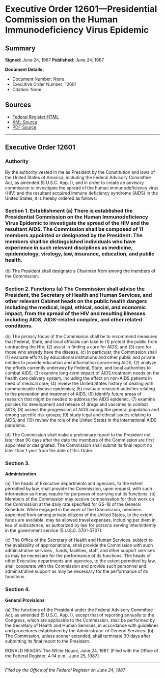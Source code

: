 # Executive Order 12601—Presidential Commission on the Human Immunodeficiency Virus Epidemic

## Summary

**Signed:** June 24, 1987
**Published:** June 24, 1987

**Document Details:**
- Document Number: None
- Executive Order Number: 12601
- Citation: None

## Sources
- [Federal Register HTML](https://www.presidency.ucsb.edu/documents/executive-order-12601-presidential-commission-the-human-immunodeficiency-virus-epidemic)
- [XML Source](None)
- [PDF Source](None)

---

## Executive Order 12601

### Authority

By the authority vested in me as President by the Constitution and laws of the United States of America, including the Federal Advisory Committee Act, as amended (5 U.S.C. App. I), and in order to create an advisory commission to investigate the spread of the human immunodeficiency virus (HIV) and the resultant acquired immune deficiency syndrome (AIDS) in the United States, it is hereby ordered as follows:
### Section 1. Establishment (a) There is established the Presidential Commission on the Human Immunodeficiency Virus Epidemic to investigate the spread of the HIV and the resultant AIDS. The Commission shall be composed of 11 members appointed or designated by the President. The members shall be distinguished individuals who have experience in such relevant disciplines as medicine, epidemiology, virology, law, insurance, education, and public health.

(b) The President shall designate a Chairman from among the members of the Commission.
### Section 2. Functions (a) The Commission shall advise the President, the Secretary of Health and Human Services, and other relevant Cabinet heads on the public health dangers including the medical, legal, ethical, social, and economic impact, from the spread of the HIV and resulting illnesses including AIDS, AIDS-related complex, and other related conditions.

(b) The primary focus of the Commission shall be to recommend measures that Federal, State, and local officials can take to (1) protect the public from contracting the HIV; (2) assist in finding a cure for AIDS; and (3) care for those who already have the disease.
(c) In particular, the Commission shall (1) evaluate efforts by educational institutions and other public and private entities to provide education and information concerning AIDS; (2) analyze the efforts currently underway by Federal, State, and local authorities to combat AIDS; (3) examine long-term impact of AIDS treatment needs on the health care delivery system, including the effect on non-AIDS patients in need of medical care; (4) review the United States history of dealing with communicable disease epidemics; (5) evaluate research activities relating to the prevention and treatment of AIDS; (6) identify future areas of research that might be needed to address the AIDS epidemic; (7) examine policies for development and release of drugs and vaccines to combat AIDS; (8) assess the progression of AIDS among the general population and among specific risk groups; (9) study legal and ethical issues relating to AIDS; and (10) review the role of the United States in the international AIDS pandemic.

(d) The Commission shall make a preliminary report to the President not later than 90 days after the date the members of the Commission are first appointed or designated. The Commission shall submit its final report no later than 1 year from the date of this Order.
### Section 3.

**Administration**

(a) The heads of Executive departments and agencies, to the extent permitted by law, shall provide the Commission, upon request, with such information as it may require for purposes of carrying out its functions.
(b) Members of the Commission may receive compensation for their work on the Commission at the daily rate specified for GS-18 of the General Schedule. While engaged in the work of the Commission, members appointed from among private citizens of the United States, to the extent funds are available, may be allowed travel expenses, including per diem in lieu of subsistence, as authorized by law for persons serving intermittently in the government service (5 U.S.C. 5701-5707).

(c) The Office of the Secretary of Health and Human Services, subject to the availability of appropriations, shall provide the Commission with such administrative services , funds, facilities, staff, and other support services as may be necessary for the performance of its functions. The heads of other Executive departments and agencies, to the extent permitted by law, shall cooperate with the Commission and provide such personnel and administrative support as may be necessary for the performance of its functions.
### Section 4.

**General Provisions**

(a) The functions of the President under the Federal Advisory Committee Act, as amended (5 U.S.C. App. I), except that of reporting annually to the Congress, which are applicable to the Commission, shall be performed by the Secretary of Health and Human Services, in accordance with guidelines and procedures established by the Administrator of General Services.
(b) The Commission, unless sooner extended, shall terminate 30 days after submitting its final report to the President.

RONALD REAGAN
The White House,
June 24, 1987.
[Filed with the Office of the Federal Register, 4:14 p.m., June 25, 1987]

---

*Filed by the Office of the Federal Register on June 24, 1987*
